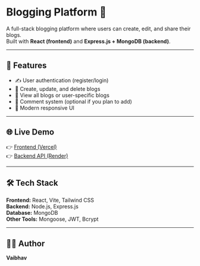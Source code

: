 # Blogging Platform 📝

A full-stack blogging platform where users can create, edit, and share their blogs.  
Built with **React (frontend)** and **Express.js + MongoDB (backend)**.

---

## 🚀 Features
- ✍️ User authentication (register/login)
- 📰 Create, update, and delete blogs
- 📌 View all blogs or user-specific blogs
- 💬 Comment system (optional if you plan to add)
- 🎨 Modern responsive UI

---

## 🌐 Live Demo
👉 [Frontend (Vercel)](https://your-frontend-link.vercel.app)  
👉 [Backend API (Render)](https://your-backend-link.onrender.com)

---

## 🛠️ Tech Stack
**Frontend:** React, Vite, Tailwind CSS  
**Backend:** Node.js, Express.js  
**Database:** MongoDB  
**Other Tools:** Mongoose, JWT, Bcrypt

---


## 👨‍💻 Author
**Vaibhav**  

